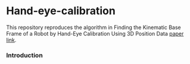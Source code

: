 # Hand-eye-calibration
This repository reproduces the algorithm in Finding the Kinematic Base Frame of a Robot by Hand-Eye Calibration Using 3D Position Data [paper link](https://ieeexplore.ieee.org/document/7387789).

### Introduction

###
